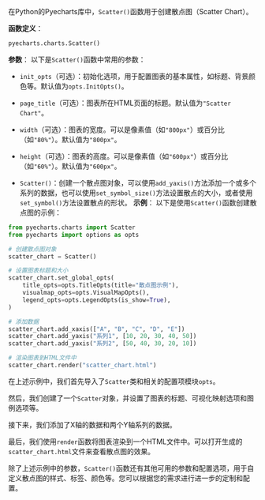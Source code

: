 在Python的Pyecharts库中，`Scatter()`函数用于创建散点图（Scatter Chart）。

**函数定义**：
```python
pyecharts.charts.Scatter()
```

**参数**：
以下是`Scatter()`函数中常用的参数：

- `init_opts`（可选）：初始化选项，用于配置图表的基本属性，如标题、背景颜色等。默认值为`opts.InitOpts()`。

- `page_title`（可选）：图表所在HTML页面的标题。默认值为`"Scatter Chart"`。

- `width`（可选）：图表的宽度。可以是像素值（如`"800px"`）或百分比（如`"80%"`）。默认值为`"800px"`。

- `height`（可选）：图表的高度。可以是像素值（如`"600px"`）或百分比（如`"60%"`）。默认值为`"600px"`。

* `Scatter()`：创建一个散点图对象，可以使用`add_yaxis()`方法添加一个或多个系列的数据，也可以使用`set_symbol_size()`方法设置散点的大小，或者使用`set_symbol()`方法设置散点的形状。
**示例**：
以下是使用`Scatter()`函数创建散点图的示例：

```python
from pyecharts.charts import Scatter
from pyecharts import options as opts

# 创建散点图对象
scatter_chart = Scatter()

# 设置图表标题和大小
scatter_chart.set_global_opts(
    title_opts=opts.TitleOpts(title="散点图示例"),
    visualmap_opts=opts.VisualMapOpts(),
    legend_opts=opts.LegendOpts(is_show=True),
)

# 添加数据
scatter_chart.add_xaxis(["A", "B", "C", "D", "E"])
scatter_chart.add_yaxis("系列1", [10, 20, 30, 40, 50])
scatter_chart.add_yaxis("系列2", [50, 40, 30, 20, 10])

# 渲染图表到HTML文件中
scatter_chart.render("scatter_chart.html")
```

在上述示例中，我们首先导入了`Scatter`类和相关的配置项模块`opts`。

然后，我们创建了一个`Scatter`对象，并设置了图表的标题、可视化映射选项和图例选项等。

接下来，我们添加了X轴的数据和两个Y轴系列的数据。

最后，我们使用`render`函数将图表渲染到一个HTML文件中。可以打开生成的`scatter_chart.html`文件来查看散点图的效果。

除了上述示例中的参数，`Scatter()`函数还有其他可用的参数和配置选项，用于自定义散点图的样式、标签、颜色等。您可以根据您的需求进行进一步的定制和配置。